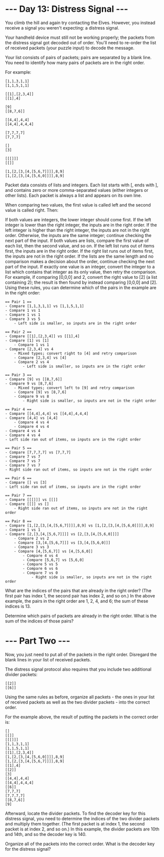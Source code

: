 # --- Day 13: Distress Signal ---

You climb the hill and again try contacting the Elves. However, you instead receive a signal you weren't expecting: a distress signal.

Your handheld device must still not be working properly; the packets from the distress signal got decoded out of order. You'll need to re-order the list of received packets (your puzzle input) to decode the message.

Your list consists of pairs of packets; pairs are separated by a blank line. You need to identify how many pairs of packets are in the right order.

For example:

    [1,1,3,1,1]
    [1,1,5,1,1]

    [[1],[2,3,4]]
    [[1],4]

    [9]
    [[8,7,6]]

    [[4,4],4,4]
    [[4,4],4,4,4]

    [7,7,7,7]
    [7,7,7]

    []
    [3]

    [[[]]]
    [[]]

    [1,[2,[3,[4,[5,6,7]]]],8,9]
    [1,[2,[3,[4,[5,6,0]]]],8,9]
Packet data consists of lists and integers. Each list starts with [, ends with ], and contains zero or more comma-separated values (either integers or other lists). Each packet is always a list and appears on its own line.

When comparing two values, the first value is called left and the second value is called right. Then:

If both values are integers, the lower integer should come first. If the left integer is lower than the right integer, the inputs are in the right order. If the left integer is higher than the right integer, the inputs are not in the right order. Otherwise, the inputs are the same integer; continue checking the next part of the input.
If both values are lists, compare the first value of each list, then the second value, and so on. If the left list runs out of items first, the inputs are in the right order. If the right list runs out of items first, the inputs are not in the right order. If the lists are the same length and no comparison makes a decision about the order, continue checking the next part of the input.
If exactly one value is an integer, convert the integer to a list which contains that integer as its only value, then retry the comparison. For example, if comparing [0,0,0] and 2, convert the right value to [2] (a list containing 2); the result is then found by instead comparing [0,0,0] and [2].
Using these rules, you can determine which of the pairs in the example are in the right order:

    == Pair 1 ==
    - Compare [1,1,3,1,1] vs [1,1,5,1,1]
    - Compare 1 vs 1
    - Compare 1 vs 1
    - Compare 3 vs 5
        - Left side is smaller, so inputs are in the right order

    == Pair 2 ==
    - Compare [[1],[2,3,4]] vs [[1],4]
    - Compare [1] vs [1]
        - Compare 1 vs 1
    - Compare [2,3,4] vs 4
        - Mixed types; convert right to [4] and retry comparison
        - Compare [2,3,4] vs [4]
        - Compare 2 vs 4
            - Left side is smaller, so inputs are in the right order

    == Pair 3 ==
    - Compare [9] vs [[8,7,6]]
    - Compare 9 vs [8,7,6]
        - Mixed types; convert left to [9] and retry comparison
        - Compare [9] vs [8,7,6]
        - Compare 9 vs 8
            - Right side is smaller, so inputs are not in the right order

    == Pair 4 ==
    - Compare [[4,4],4,4] vs [[4,4],4,4,4]
    - Compare [4,4] vs [4,4]
        - Compare 4 vs 4
        - Compare 4 vs 4
    - Compare 4 vs 4
    - Compare 4 vs 4
    - Left side ran out of items, so inputs are in the right order

    == Pair 5 ==
    - Compare [7,7,7,7] vs [7,7,7]
    - Compare 7 vs 7
    - Compare 7 vs 7
    - Compare 7 vs 7
    - Right side ran out of items, so inputs are not in the right order

    == Pair 6 ==
    - Compare [] vs [3]
    - Left side ran out of items, so inputs are in the right order

    == Pair 7 ==
    - Compare [[[]]] vs [[]]
    - Compare [[]] vs []
        - Right side ran out of items, so inputs are not in the right order

    == Pair 8 ==
    - Compare [1,[2,[3,[4,[5,6,7]]]],8,9] vs [1,[2,[3,[4,[5,6,0]]]],8,9]
    - Compare 1 vs 1
    - Compare [2,[3,[4,[5,6,7]]]] vs [2,[3,[4,[5,6,0]]]]
        - Compare 2 vs 2
        - Compare [3,[4,[5,6,7]]] vs [3,[4,[5,6,0]]]
        - Compare 3 vs 3
        - Compare [4,[5,6,7]] vs [4,[5,6,0]]
            - Compare 4 vs 4
            - Compare [5,6,7] vs [5,6,0]
            - Compare 5 vs 5
            - Compare 6 vs 6
            - Compare 7 vs 0
                - Right side is smaller, so inputs are not in the right order
What are the indices of the pairs that are already in the right order? (The first pair has index 1, the second pair has index 2, and so on.) In the above example, the pairs in the right order are 1, 2, 4, and 6; the sum of these indices is 13.

Determine which pairs of packets are already in the right order. What is the sum of the indices of those pairs?

# --- Part Two ---

Now, you just need to put all of the packets in the right order. Disregard the blank lines in your list of received packets.

The distress signal protocol also requires that you include two additional divider packets:

    [[2]]
    [[6]]
Using the same rules as before, organize all packets - the ones in your list of received packets as well as the two divider packets - into the correct order.

For the example above, the result of putting the packets in the correct order is:

    []
    [[]]
    [[[]]]
    [1,1,3,1,1]
    [1,1,5,1,1]
    [[1],[2,3,4]]
    [1,[2,[3,[4,[5,6,0]]]],8,9]
    [1,[2,[3,[4,[5,6,7]]]],8,9]
    [[1],4]
    [[2]]
    [3]
    [[4,4],4,4]
    [[4,4],4,4,4]
    [[6]]
    [7,7,7]
    [7,7,7,7]
    [[8,7,6]]
    [9]
Afterward, locate the divider packets. To find the decoder key for this distress signal, you need to determine the indices of the two divider packets and multiply them together. (The first packet is at index 1, the second packet is at index 2, and so on.) In this example, the divider packets are 10th and 14th, and so the decoder key is 140.

Organize all of the packets into the correct order. What is the decoder key for the distress signal?